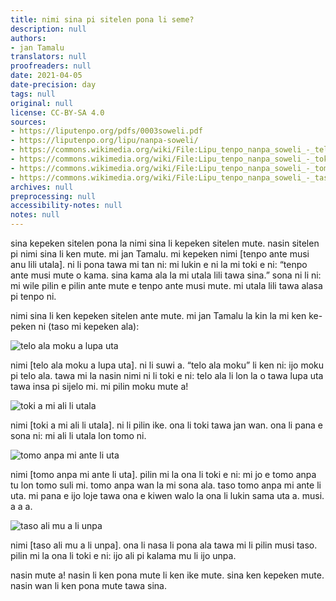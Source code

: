 ```yaml
---
title: nimi sina pi sitelen pona li seme?
description: null
authors:
- jan Tamalu
translators: null
proofreaders: null
date: 2021-04-05
date-precision: day
tags: null
original: null
license: CC-BY-SA 4.0
sources:
- https://liputenpo.org/pdfs/0003soweli.pdf
- https://liputenpo.org/lipu/nanpa-soweli/
- https://commons.wikimedia.org/wiki/File:Lipu_tenpo_nanpa_soweli_-_telo_ala_moku_a_lupa_uta.png
- https://commons.wikimedia.org/wiki/File:Lipu_tenpo_nanpa_soweli_-_toki_a_mi_ali_li_utala.png
- https://commons.wikimedia.org/wiki/File:Lipu_tenpo_nanpa_soweli_-_tomo_anpa_mi_ante_li_uta.png
- https://commons.wikimedia.org/wiki/File:Lipu_tenpo_nanpa_soweli_-_taso_ali_mu_a_li_unpa.png
archives: null
preprocessing: null
accessibility-notes: null
notes: null
---
```


sina kepeken sitelen pona la nimi sina li kepeken sitelen mute. nasin sitelen pi nimi sina li ken mute. mi jan Tamalu. mi kepeken nimi [tenpo ante musi anu lili utala]. ni li pona tawa mi tan ni: mi lukin e ni la mi toki e ni: “tenpo ante musi mute o kama. sina kama ala la mi utala lili tawa sina.” sona ni li ni: mi wile pilin e pilin ante mute e tenpo ante musi mute. mi utala lili tawa alasa pi tenpo ni.

nimi sina li ken kepeken sitelen ante mute. mi jan Tamalu la kin la mi ken ke- peken ni (taso mi kepeken ala):

![telo ala moku a lupa uta](https://upload.wikimedia.org/wikipedia/commons/9/97/Lipu_tenpo_nanpa_soweli_-_telo_ala_moku_a_lupa_uta.png)

nimi [telo ala moku a lupa uta]. ni li suwi a. “telo ala moku” li ken ni: ijo moku pi telo ala. tawa mi la nasin nimi ni li toki e ni: telo ala li lon la o tawa lupa uta tawa insa pi sijelo mi. mi pilin moku mute a!

![toki a mi ali li utala](https://upload.wikimedia.org/wikipedia/commons/e/e9/Lipu_tenpo_nanpa_soweli_-_toki_a_mi_ali_li_utala.png)

nimi [toki a mi ali li utala]. ni li pilin ike. ona li toki tawa jan wan. ona li pana e sona ni: mi ali li utala lon tomo ni.

![tomo anpa mi ante li uta](https://upload.wikimedia.org/wikipedia/commons/4/47/Lipu_tenpo_nanpa_soweli_-_tomo_anpa_mi_ante_li_uta.png)

nimi [tomo anpa mi ante li uta]. pilin mi la ona li toki e ni: mi jo e tomo anpa tu lon tomo suli mi. tomo anpa wan la mi sona ala. taso tomo anpa mi ante li uta. mi pana e ijo loje tawa ona e kiwen walo la ona li lukin sama uta a. musi. a a a.

![taso ali mu a li unpa](https://upload.wikimedia.org/wikipedia/commons/0/08/Lipu_tenpo_nanpa_soweli_-_taso_ali_mu_a_li_unpa.png)

nimi [taso ali mu a li unpa]. ona li nasa li pona ala tawa mi li pilin musi taso. pilin mi la ona li toki e ni: ijo ali pi kalama mu li ijo unpa.

nasin mute a! nasin li ken pona mute li ken ike mute. sina ken kepeken mute. nasin wan li ken pona mute tawa sina.